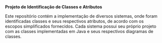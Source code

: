 **Projeto de Identificação de Classes e Atributos**

  Este repositório contém a implementação de diversos sistemas, onde foram identificadas classes e seus respectivos atributos, de acordo com os escopos simplificados fornecidos. Cada sistema possui seu próprio projeto com as classes implementadas em Java e seus respectivos diagramas de classes.
